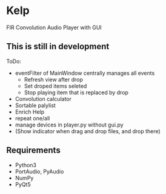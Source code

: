 Kelp
====

FIR Convolution Audio Player with GUI



This is still in development
----------------------------

ToDo:

* eventFilter of MainWindow centrally manages all events
	- Refresh view after drop
	- Set droped items seleted
	- Stop playing item that is replaced by drop
* Convolution calculator
* Sortable palylist
* Enrich Help
* repeat one/all
* manage devices in player.py without gui.py
* (Show indicator when drag and drop files, and drop there)


Requirements
------------

* Python3
* PortAudio, PyAudio
* NumPy
* PyQt5

